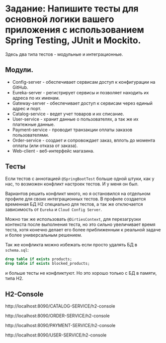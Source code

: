 # Задание: Напишите тесты для основной логики вашего приложения с использованием Spring Testing, JUnit и Mockito.

Здесь два типа тестов - модульные и интеграционные.

## Модули.
- Config-server - обеспечивает сервисам доступ к конфигурации на GitHub.
- Eureka-server - регистрирует сервисы и позволяет находить их адреса по их именам.
- Gateway-server - обеспечивает доступ к сервисам через единый адрес и порт.
- Catalog-service - ведет учет товаров и их списание.
- User-service - хранит данные о пользователях, а так же их платежные данные.
- Payment-service - проводит транзакции оплаты заказов пользователями.
- Order-service - создает и сопровождает заказ, вплоть до момента оплаты (или отказа от заказа).
- Web-client - веб-интерфейс магазина.

## Тесты

Если тестов с аннотацией `@SpringBootTest` больше одной штуки, как у нас,
то возможен конфликт настроек тестов. И у меня он был.

Вариантов решить конфликт много, но я остановился на отдельном профиле
для своих интеграционных тестов. В профиле создается временная БД H2 специально
для тестов, а так же отключается зависимость от `Eureka` и `Cloud Config Server`.

Можно так же использовать `@DirtiesContext`, для перезагрузки контекста после
выполнения теста, но это сильно увеличивает время теста, хотя конечно
делает его более приближенным к реальной задаче и более универсальным
решением.

Так же конфликта можно избежать если просто удалять БД в `schema.sql`:
```sql
drop table if exists products;
drop table if exists blocked_products;
```
и больше тесты не конфликтуют. Но это хорошо только с БД в памяти, типа H2.



## H2-Console

http://localhost:8090/CATALOG-SERVICE/h2-console

http://localhost:8090/ORDER-SERVICE/h2-console

http://localhost:8090/PAYMENT-SERVICE/h2-console

http://localhost:8090/USER-SERVICE/h2-console
